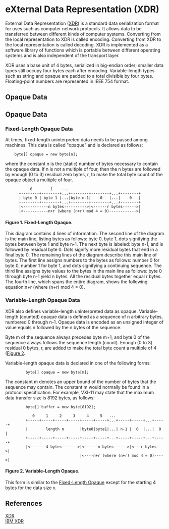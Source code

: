 # eXternal Data Representation (XDR)

External Data Representation ([XDR]) is a standard data serialization format for uses such as computer network protocols. It allows data to be transferred between different kinds of computer systems. Converting from the local representation to XDR is called encoding. Converting from XDR to the local representation is called decoding. XDR is implemented as a software library of functions which is portable between different operating systems and is also independent of the transport layer.

XDR uses a base unit of 4 bytes, serialized in big-endian order; smaller data types still occupy four bytes each after encoding. Variable-length types such as string and opaque are padded to a total divisible by four bytes. Floating-point numbers are represented in IEEE 754 format.

## Opaque Data


## Opaque Data

### Fixed-Length Opaque Data

At times, fixed-length uninterpreted data needs to be passed among machines.  This data is called "opaque" and is declared as follows:
```
    byte[] opaque = new byte[n];
```
where the constant n is the (static) number of bytes necessary to contain the opaque data. If n is not a multiple of four, then the n bytes are followed by enough (0 to 3) residual zero bytes, r, to make the total byte count of the opaque object a multiple of four.

```
           0        1    ...
      +--------+--------+...+--------+--------+...+--------+
      | byte 0 | byte 1 |...|byte n-1|    0   |...|    0   |
      +--------+--------+...+--------+--------+...+--------+
      |<-----------n bytes---------->|<------r bytes------>|
      |<-----------n+r (where (n+r) mod 4 = 0)------------>|
```
<a name="Figure1"></a>
#### Figure 1. Fixed-Length Opaque. 
This diagram contains 4 lines of information. The second line of the diagram is the main line, listing bytes as follows: byte 0, byte 1, dots signifying the bytes between byte 1 and byte n-1. The next byte is labeled: byte n-1, and is followed by residual byte 0. Dots signify more residual bytes that end in a final byte 0. The remaining lines of the diagram describe this main line of bytes. The first line assigns numbers to the bytes as follows: number 0 for byte 0, number 1 for byte 1, and dots signifying a continuing sequence. The third line assigns byte values to the bytes in the main line as follows: byte 0 through byte n-1 yield n bytes. All the residual bytes together equal r bytes. The fourth line, which spans the entire diagram, shows the following equation:n+r (where (n+r) mod 4 = 0).


### Variable-Length Opaque Data
XDR also defines variable-length uninterpreted data as opaque. Variable-length (counted) opaque data is defined as a sequence of n arbitrary bytes, numbered 0 through n-1. Opaque data is encoded as an unsigned integer of value equals n followed by the n bytes of the sequence.

Byte m of the sequence always precedes byte m+1, and byte 0 of the sequence always follows the sequence length (count). Enough (0 to 3) residual 0 bytes, r, are added to make the total byte count a multiple of 4 ([Figure 2](#Figure2).

Variable-length opaque data is declared in one of the following forms:
```
         byte[] opaque = new byte[m];
```
The constant m denotes an upper bound of the number of bytes that the sequence may contain. The constant m would normally be found in a protocol specification. For example, VXI-11 may state that the maximum data transfer size is 8192 bytes, as follows:

```
         byte[] buffer = new byte[8192];
```
```
            0     1     2     3     4     5   ...
         +-----+-----+-----+-----+-----+-----+...+-----+-----+...+-----+
         |        length n       |byte0|byte1|...| n-1 |  0  |...|  0  |
         +-----+-----+-----+-----+-----+-----+...+-----+-----+...+-----+
         |<-------4 bytes------->|<------n bytes------>|<---r bytes--->|
                                 |<----n+r (where (n+r) mod 4 = 0)---->|
```
<a name="Figure2"></a>
#### Figure 2. Variable-Length Opaque. 
This form is similar to the [Fixed-Length Opaque](#Figure1) except for the starting 4 bytes for the data size `n`. 

## References
[XDR]  
[IBM XDR]

[XDR]: https://www.rfc-editor.org/rfc/rfc4506#section-4.7
[IBM XDR]: https://www.ibm.com/docs/en/aix/7.1?topic=concepts-external-data-representation
